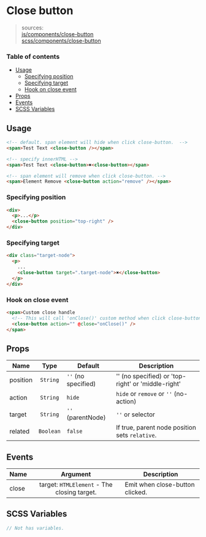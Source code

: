 # Close button

> sources:  
[js/components/close-button](../../src/js/components/close-button.vue)  
[scss/components/close-button](../../src/scss/components/_close-button.scss)

### Table of contents

- [Usage](#usage)
  - [Specifying position](#specifying-position)
  - [Specifying target](#specifying-target)
  - [Hook on close event](#hook-on-close-event)
- [Props](#props)
- [Events](#events)
- [SCSS Variables](#scss-variables)

## Usage

``` html
<!-- default. span element will hide when click close-button.  -->
<span>Test Text <close-button /></span>

<!-- specify innerHTML -->
<span>Test Text <close-button>✖<close-button></span>

<!-- span element will remove when click close-button. -->
<span>Element Remove <close-button action="remove" /></span>
```

### Specifying position

``` html
<div>
  <p>...</p>
  <close-button position="top-right" />
</div>
```

### Specifying target

``` html
<div class="target-node">
  <p>
    ...
    <close-button target=".target-node">✖</close-button>
  </p>
</div>
```

### Hook on close event

``` html
<span>Custom close handle
  <!-- This will call 'onClose()' custom method when click close-button. -->
  <close-button action="" @close="onClose()" />
</span>
```

## Props

| Name | Type | Default | Description |
| ---- |:----:| ------- | ----------- |
| position | `String` | `''` (no specified) | '' (no specified) or 'top-right' or 'middle-right' |
| action | `String` | `hide` | `hide` or `remove` or `''` (no-action) |
| target | `String` | `''` (parentNode) | `''` or selector |
| related | `Boolean` | `false` | If true, parent node position sets `relative`. |

## Events

| Name | Argument | Description |
| ---- |:--------:| ----------- |
| close | target: `HTMLElement` - The closing target. | Emit when close-button clicked. |

## SCSS Variables

``` scss
// Not has variables.
```
